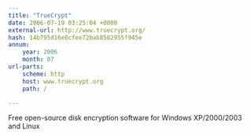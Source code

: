 ```yaml
---
title: "TrueCrypt"
date: 2006-07-19 03:25:04 +0000
external-url: http://www.truecrypt.org/
hash: 14b795d16e0cfee72bab8502955f945e
annum:
    year: 2006
    month: 07
url-parts:
    scheme: http
    host: www.truecrypt.org
    path: /

---
```


Free open-source disk encryption software for Windows XP/2000/2003 and Linux
